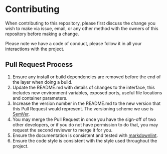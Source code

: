 # Contributing

When contributing to this repository, please first discuss the change you wish to make via issue,
email, or any other method with the owners of this repository before making a change.

Please note we have a code of conduct, please follow it in all your interactions with the project.

## Pull Request Process

1. Ensure any install or build dependencies are removed before the end of the layer when doing a build.
2. Update the README.md with details of changes to the interface, this includes new environment
variables, exposed ports, useful file locations and container parameters.
3. Increase the version number in the README.md to the new version that this
Pull Request would represent. The versioning scheme we use is [SemVer](http://semver.org/).
4. You may merge the Pull Request in once you have the sign-off of two other developers, or if you
do not have permission to do that, you may request the second reviewer to merge it for you.
5. Ensure the documentation is consistent and tested with [markdownlint](https://github.com/DavidAnson/markdownlint).
6. Ensure the code style is consistent with the style used throughout the project.
